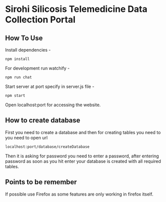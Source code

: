 # Sirohi Silicosis Telemedicine Data Collection Portal

## How To Use

Install dependencies - 
```
npm install  
```

For development run watchify - 
```
npm run chat
```

Start server at port specify in server.js file -
```
npm start  
```

Open localhost:port for accessing the website. 

## How to create database
First you need to create a database and then for creating tables you need to you need to open url
```
localhost:port/database/createDatabase
```
Then it is asking for password you need to enter a password, after entering password as soon as you hit enter your database is created with all required tables.

## Points to be remember
If possible use Firefox as some features are only working in firefox itself.
